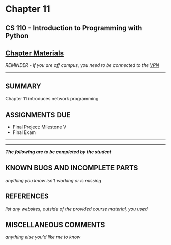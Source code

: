 # Chapter 11

## CS 110 - Introduction to Programming with Python

## [Chapter Materials](http://sm-web.cs.binghamton.edu/cs110-a0-summer-22/chapter-11)

*REMINDER - if you are off campus, you need to be connected to the [VPN](https://binghamton.service-now.com/sp?id=kb_article_view&sys_kb_id=c9cb558cdb6f8410de8df4641f9619a8)*

***

## SUMMARY

Chapter 11 introduces network programming

## ASSIGNMENTS DUE

* Final Project: Milestone V
* Final Exam

***
***

***The following are to be completed by the student***

## KNOWN BUGS AND INCOMPLETE PARTS

*anything you know isn't working or is missing*

## REFERENCES

*list any websites, outside of the provided course material, you used*

## MISCELLANEOUS COMMENTS

*anything else you'd like me to know*
